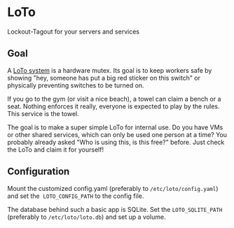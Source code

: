 # LoTo
Lockout-Tagout for your servers and services

## Goal
A [LoTo system](https://en.wikipedia.org/wiki/Lockout%E2%80%93tagout) is a hardware mutex. Its goal is to keep workers safe by showing "hey, someone has put a big red sticker on this switch" or physically preventing switches to be turned on.

If you go to the gym (or visit a nice beach), a towel can claim a bench or a seat. Nothing enforces it really, everyone is expected to play by the rules. This service is the towel.

The goal is to make a super simple LoTo for internal use. Do you have VMs or other shared services, which can only be used one person at a time? You probably already asked "Who is using this, is this free?" before. Just check the LoTo and claim it for yourself!

## Configuration

Mount the customized config.yaml (preferably to `/etc/loto/config.yaml`) and set the  `LOTO_CONFIG_PATH` to the config file.

The database behind such a basic app is SQLite. Set the `LOTO_SQLITE_PATH` (preferably to `/etc/loto/loto.db`) and set up a volume.